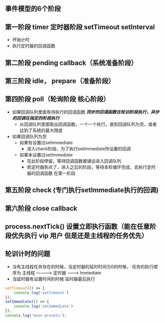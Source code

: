 ## 事件模型的6个阶段
## 第一阶段 timer 定时器阶段 setTimeout setInterval
* 开始计时
* 执行定时器的回调函数
## 第二阶段 pending callback（系统准备阶段）
## 第三阶段 idle， prepare（准备阶段）
## 第四阶段 poll（轮询阶段 核心阶段）
* 如果回调队列里面有待执行的回调函数 ***同步的回调函数在轮训阶段执行，异步的回调在指定的阶段执行***
     * 从回调队列里面取出回调函数，一个一个执行，直到回调队列为空，或者达到了系统的最大限度
* 如果回调队列为空
     * 如果有设置过setImmediate
        * 进入check阶段，为了执行setImmediate所设置的回调
     * 如果未设置过setImmediate
        * 在此阶段停留，等待回调函数被铺设进入回调队列
        * 若定时器到点了，进入之后的阶段，等待本轮循环完成，去执行定时器的回调函数 在第一阶段
## 第五阶段 check (专门执行setImmediate执行的回调)
## 第六阶段 close callback
## process.nextTick() 设置立即执行函数（能在任意阶段优先执行 vip 用户  但是还是主线程的任务优先）
## 轮训计时的问题
* 当有主线程任务存在的时候，当定时器的延时时间为0的时候， 
   任务的执行顺序为 主线程 ————> 定时器 ———> Immediate
* 当延时器有设置时间的时候 延时器最后执行
```js
setTimeout(() => {
    console.log('settimeout')
});
setImmediate(() => {
    console.log('setImmediate')
});
console.log('main process');
```